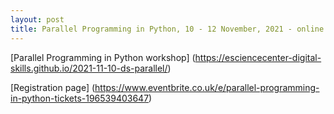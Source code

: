 ```yaml
---
layout: post
title: Parallel Programming in Python, 10 - 12 November, 2021 - online
---
```


[Parallel Programming in Python workshop] (https://esciencecenter-digital-skills.github.io/2021-11-10-ds-parallel/)

[Registration page] (https://www.eventbrite.co.uk/e/parallel-programming-in-python-tickets-196539403647)

